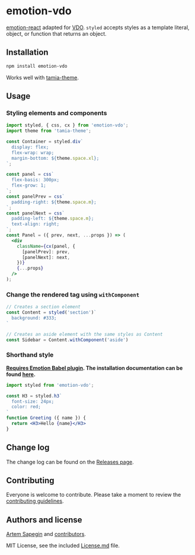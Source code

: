 # emotion-vdo

[emotion-react](https://github.com/emotion-js/emotion/blob/master/docs/styled.md) adapted for [VDO](https://github.com/DylanPiercey/vdo/). `styled` accepts styles as a template literal, object, or function that returns an object.

## Installation

```bash
npm install emotion-vdo
```

Works well with [tamia-theme](https://github.com/tamiadev/tamia-theme).

## Usage

### Styling elements and components

```jsx
import styled, { css, cx } from 'emotion-vdo';
import theme from 'tamia-theme';

const Container = styled.div`
  display: flex;
  flex-wrap: wrap;
  margin-bottom: ${theme.space.xl};
`;

const panel = css`
  flex-basis: 300px;
  flex-grow: 1;
`;
const panelPrev = css`
  padding-right: ${theme.space.m};
`;
const panelNext = css`
  padding-left: ${theme.space.m};
  text-align: right;
`;
const Panel = ({ prev, next, ...props }) => (
  <div
    className={cx(panel, {
      [panelPrev]: prev,
      [panelNext]: next,
    })}
    {...props}
  />
);
```

### Change the rendered tag using `withComponent`

```jsx
// Creates a section element
const Content = styled('section')`
  background: #333;
`

// Creates an aside element with the same styles as Content
const Sidebar = Content.withComponent('aside')
```

### Shorthand style

**[Requires Emotion Babel plugin](https://github.com/emotion-js/emotion/blob/master/docs/babel.md). The installation documentation can be found [here](https://github.com/emotion-js/emotion/blob/master/docs/install.md).**

```jsx
import styled from 'emotion-vdo';

const H3 = styled.h3`
  font-size: 24px;
  color: red;
`
function Greeting ({ name }) {
  return <H3>Hello {name}</H3>
}
```

## Change log

The change log can be found on the [Releases page](https://github.com/tamiadev/emotion-vdo/releases).

## Contributing

Everyone is welcome to contribute. Please take a moment to review the [contributing guidelines](Contributing.md).

## Authors and license

[Artem Sapegin](http://sapegin.me) and [contributors](https://github.com/tamiadev/emotion-vdo/graphs/contributors).

MIT License, see the included [License.md](License.md) file.
